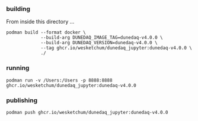 ### building

From inside this directory ...
```
podman build --format docker \
             --build-arg DUNEDAQ_IMAGE_TAG=dunedaq-v4.0.0 \
             --build-arg DUNEDAQ_VERSION=dunedaq-v4.0.0 \
             --tag ghcr.io/wesketchum/dunedaq_jupyter:dunedaq-v4.0.0 \
             ./
```

### running
```
podman run -v /Users:/Users -p 8888:8888 ghcr.io/wesketchum/dunedaq_jupyter:dunedaq-v4.0.0
```

### publishing
```
podman push ghcr.io/wesketchum/dunedaq_jupyter:dunedaq-v4.0.0
```
